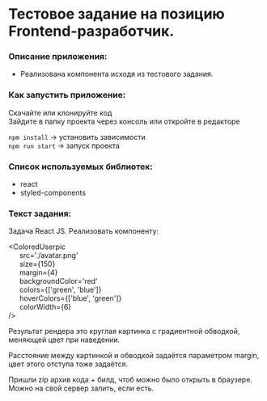 # Тестовое задание на позицию Frontend-разработчик.

### Описание приложения:

- Реализована компонента исходя из тестового задания.

### Как запустить приложение:

Скачайте или клонируйте код\
Зайдите в папку проекта через консоль или откройте в редакторе

`npm install` -> установить зависимости\
`npm run start` -> запуск проекта



### Cписок используемых библиотек:

- react
- styled-components

### Текст задания:
Задача React JS. Реализовать компоненту:

<ColoredUserpic\
&ensp; &ensp; src='./avatar.png'\
&ensp; &ensp; size={150}\
&ensp; &ensp; margin={4}\
&ensp; &ensp; backgroundColor='red'\
&ensp; &ensp; colors={['green', 'blue']}\
&ensp; &ensp; hoverColors={['blue', 'green']}\
&ensp; &ensp; colorWidth={6}\
/>

Результат рендера это круглая картинка с градиентной обводкой, меняющей цвет при наведении.

Расстояние между картинкой и обводкой задаётся параметром margin, цвет этого отступа тоже задаётся.

Пришли zip архив кода + билд, чтоб можно было открыть в браузере. Можно на свой сервер залить, если есть.
